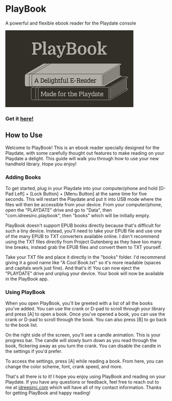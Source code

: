 # PlayBook
A powerful and flexible ebook reader for the Playdate console

![](images/banner.png)

### Get it [here!](https://idreesinc.itch.io/playbook)

## How to Use

Welcome to PlayBook! This is an ebook reader specially designed for the Playdate, with some carefully thought out features to make reading on your Playdate a delight. This guide will walk you through how to use your new handheld library. Hope you enjoy!

### Adding Books

To get started, plug in your Playdate into your computer/phone and hold [D-Pad Left] + [Lock Button] + [Menu Button] at the same time for five seconds. This will restart the Playdate and put it into USB mode where the files will then be accessible from your device. From your computer/phone, open the "PLAYDATE" drive and go to "Data", then "com.idreesinc.playbook", then "books" which will be initially empty.

PlayBook doesn't support EPUB books directly because that's difficult for such a tiny device. Instead, you'll need to take your EPUB file and use one of the many EPUB to TXT converters available online. I don't recommend using the TXT files directly from Project Gutenberg as they have too many line breaks, instead grab the EPUB files and convert them to TXT yourself.

Take your TXT file and place it directly in the "books" folder. I'd recommend giving it a good name like "A Cool Book.txt" so it's more readable (spaces and capitals work just fine). And that's it! You can now eject the "PLAYDATE" drive and unplug your device. Your book will now be available in the PlayBook app.

### Using PlayBook

When you open PlayBook, you'll be greeted with a list of all the books you've added. You can use the crank or D-pad to scroll through your library and press [A] to open a book. Once you've opened a book, you can use the crank or D-pad to scroll through the book. You can also press [B] to go back to the book list.

On the right side of the screen, you'll see a candle animation. This is your progress bar. The candle will slowly burn down as you read through the book, flickering away as you turn the crank. You can disable the candle in the settings if you'd prefer.

To access the settings, press [A] while reading a book. From here, you can change the color scheme, font, crank speed, and more.


That's all there is to it! I hope you enjoy using PlayBook and reading on your Playdate. If you have any questions or feedback, feel free to reach out to me at [idreesinc.com](idreesinc.com) which will have all of my contact information. Thanks for getting PlayBook and happy reading!
